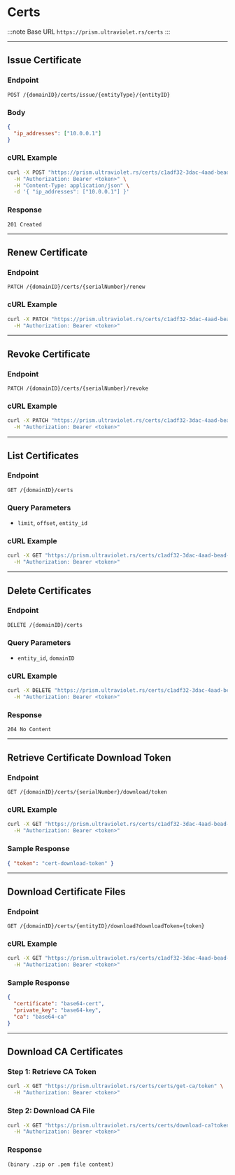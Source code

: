 # Certs

:::note Base URL
`https://prism.ultraviolet.rs/certs`
:::

---

## Issue Certificate

### Endpoint

```http
POST /{domainID}/certs/issue/{entityType}/{entityID}
```

### Body

```json
{
  "ip_addresses": ["10.0.0.1"]
}
```

### cURL Example

```bash
curl -X POST "https://prism.ultraviolet.rs/certs/c1adf32-3dac-4aad-bead-ae96fe071239/certs/issue/computation/comp-123?domainID=c1adf32-3dac-4aad-bead-ae96fe071239" \
  -H "Authorization: Bearer <token>" \
  -H "Content-Type: application/json" \
  -d '{ "ip_addresses": ["10.0.0.1"] }'
```

### Response

```http
201 Created
```

---

## Renew Certificate

### Endpoint

```http
PATCH /{domainID}/certs/{serialNumber}/renew
```

### cURL Example

```bash
curl -X PATCH "https://prism.ultraviolet.rs/certs/c1adf32-3dac-4aad-bead-ae96fe071239/certs/serial-abc/renew?domainID=c1adf32-3dac-4aad-bead-ae96fe071239" \
  -H "Authorization: Bearer <token>"
```

---

## Revoke Certificate

### Endpoint

```http
PATCH /{domainID}/certs/{serialNumber}/revoke
```

### cURL Example

```bash
curl -X PATCH "https://prism.ultraviolet.rs/certs/c1adf32-3dac-4aad-bead-ae96fe071239/certs/serial-abc/revoke?domainID=c1adf32-3dac-4aad-bead-ae96fe071239" \
  -H "Authorization: Bearer <token>"
```

---

## List Certificates

### Endpoint

```http
GET /{domainID}/certs
```

### Query Parameters

- `limit`, `offset`, `entity_id`

### cURL Example

```bash
curl -X GET "https://prism.ultraviolet.rs/certs/c1adf32-3dac-4aad-bead-ae96fe071239/certs?domainID=c1adf32-3dac-4aad-bead-ae96fe071239&limit=10" \
  -H "Authorization: Bearer <token>"
```

---

## Delete Certificates

### Endpoint

```http
DELETE /{domainID}/certs
```

### Query Parameters

- `entity_id`, `domainID`

### cURL Example

```bash
curl -X DELETE "https://prism.ultraviolet.rs/certs/c1adf32-3dac-4aad-bead-ae96fe071239/certs?domainID=c1adf32-3dac-4aad-bead-ae96fe071239&entity_id=comp-123" \
  -H "Authorization: Bearer <token>"
```

### Response

```http
204 No Content
```

---

## Retrieve Certificate Download Token

### Endpoint

```http
GET /{domainID}/certs/{serialNumber}/download/token
```

### cURL Example

```bash
curl -X GET "https://prism.ultraviolet.rs/certs/c1adf32-3dac-4aad-bead-ae96fe071239/certs/serial-abc/download/token?domainID=c1adf32-3dac-4aad-bead-ae96fe071239" \
  -H "Authorization: Bearer <token>"
```

### Sample Response

```json
{ "token": "cert-download-token" }
```

---

## Download Certificate Files

### Endpoint

```http
GET /{domainID}/certs/{entityID}/download?downloadToken={token}
```

### cURL Example

```bash
curl -X GET "https://prism.ultraviolet.rs/certs/c1adf32-3dac-4aad-bead-ae96fe071239/certs/comp-123/download?downloadToken=cert-download-token&domainID=c1adf32-3dac-4aad-bead-ae96fe071239" \
  -H "Authorization: Bearer <token>"
```

### Sample Response

```json
{
  "certificate": "base64-cert",
  "private_key": "base64-key",
  "ca": "base64-ca"
}
```

---

## Download CA Certificates

### Step 1: Retrieve CA Token

```bash
curl -X GET "https://prism.ultraviolet.rs/certs/certs/get-ca/token" \
  -H "Authorization: Bearer <token>"
```

### Step 2: Download CA File

```bash
curl -X GET "https://prism.ultraviolet.rs/certs/certs/download-ca?token=ca-token" \
  -H "Authorization: Bearer <token>"
```

### Response

```http
(binary .zip or .pem file content)
```
